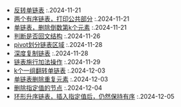 - [反转单链表](Reverse.java) :.2024-11-21
- [两个有序链表，打印公共部分](TwoHead.java) :.2024-11-21
- [单链表，删除倒数第k个元素](RemoveLastKth.java) :.2024-11-21
- [判断是否回文结构](Josephus.java) :.2024-11-26
- [pivot划分链表区域](Pivot.java) :.2024-11-28
- [深度复制链表](RandomNext.java) :.2024-11-28
- [链表施行加法操作](SumNode.java) :.2024-11-29
- [k个一组翻转单链表](ReverseEachKth.java) :.2024-12-03
- [单链表删除重复元素](RemoveRepeat.java) :.2024-12-03
- [删除指定值的节点](RemoveSameValue.java) :.2024-12-04
- [环形升序链表，插入指定值后，仍然保持有序](CircularInsertVal.java) :.2024-12-05
